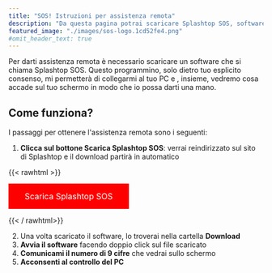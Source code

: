 ```yaml
---
title: "SOS! Istruzioni per assistenza remota"
description: "Da questa pagina potrai scaricare Splashtop SOS, software di assistenza remota attraverso cui è possibile, dietro esplicito consenso, concedere il controllo del PC."
featured_image: "./images/sos-logo.1cd52fe4.png"
#omit_header_text: true
---
```

Per darti assistenza remota è necessario scaricare un software che si chiama Splashtop SOS. Questo programmino, solo dietro tuo esplicito consenso, mi permetterà di collegarmi al tuo PC e , insieme, vedremo cosa accade sul tuo schermo in modo che io possa darti una mano.

## Come funziona?
I passaggi per ottenere l'assistenza remota sono i seguenti:

1. **Clicca sul bottone Scarica Splashtop SOS**: verrai reindirizzato sul sito di Splashtop e il download partirà in automatico

{{< rawhtml >}}
  <style>
    .button {
             background-color: #ff0000;
             border: none;
             color: white;
             padding: 15px 32px;
             text-align: center;
             text-decoration: none;
             display: inline-block;
             font-size: 16px;
    }
  </style>
  <p class="tc"><a class="button" href="https://sos.splashtop.com/it/sos-download" target="_blank" style="color: white;">Scarica Splashtop SOS</a></p>
{{< / rawhtml>}}

2. Una volta scaricato il software, lo troverai nella cartella **Download**
3. **Avvia il software** facendo doppio click sul file scaricato
4. **Comunicami il numero di 9 cifre** che vedrai sullo schermo
5. **Acconsenti al controllo del PC**